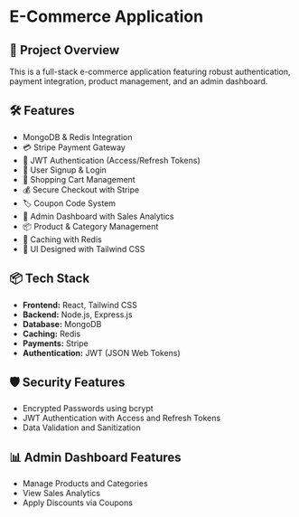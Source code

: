 
# E-Commerce Application

## 🚀 Project Overview
This is a full-stack e-commerce application featuring robust authentication, payment integration, product management, and an admin dashboard.

## 🛠️ Features
- MongoDB & Redis Integration
- 💳 Stripe Payment Gateway
- 🔐 JWT Authentication (Access/Refresh Tokens)
- 📝 User Signup & Login
- 🛒 Shopping Cart Management
- 💰 Secure Checkout with Stripe
- 🏷️ Coupon Code System
- 👑 Admin Dashboard with Sales Analytics
- 📦 Product & Category Management
- 🚀 Caching with Redis
- 🎨 UI Designed with Tailwind CSS

## 📦 Tech Stack
- **Frontend:** React, Tailwind CSS
- **Backend:** Node.js, Express.js
- **Database:** MongoDB
- **Caching:** Redis
- **Payments:** Stripe
- **Authentication:** JWT (JSON Web Tokens)

## 🛡️ Security Features
- Encrypted Passwords using bcrypt
- JWT Authentication with Access and Refresh Tokens
- Data Validation and Sanitization

## 📊 Admin Dashboard Features
- Manage Products and Categories
- View Sales Analytics
- Apply Discounts via Coupons
